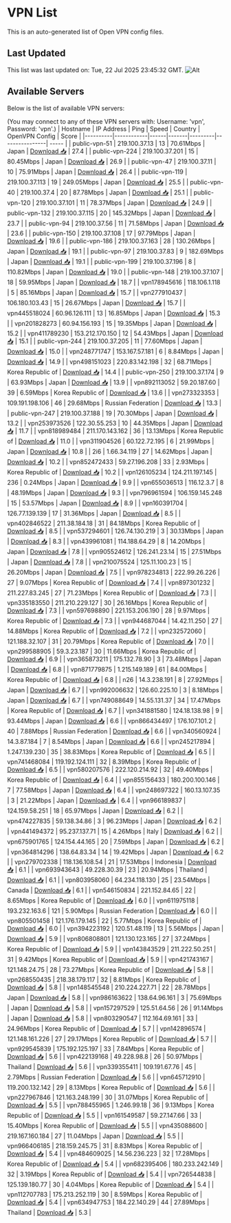 # VPN List

This is an auto-generated list of Open VPN config files.

## Last Updated

This list was last updated on: Tue, 22 Jul 2025 23:45:32 GMT.
![Alt](https://repobeats.axiom.co/api/embed/186b98318ef1479477931607c1ad7d823f12451f.svg "Repobeats analytics image")

## Available Servers

Below is the list of available VPN servers:

(You may connect to any of these VPN servers with: Username: 'vpn', Password: 'vpn'.)
| Hostname | IP Address | Ping | Speed | Country | OpenVPN Config | Score |
|----------|------------|------|-------|---------|----------------| ----- |
| public-vpn-51 | 219.100.37.13 | 13 | 70.61Mbps | Japan | [Download 📥](./configs/server_0_JP.ovpn) | 27.4 |
| public-vpn-224 | 219.100.37.201 | 15 | 80.45Mbps | Japan | [Download 📥](./configs/server_1_JP.ovpn) | 26.9 |
| public-vpn-47 | 219.100.37.11 | 10 | 75.91Mbps | Japan | [Download 📥](./configs/server_2_JP.ovpn) | 26.4 |
| public-vpn-119 | 219.100.37.113 | 19 | 249.05Mbps | Japan | [Download 📥](./configs/server_3_JP.ovpn) | 25.5 |
| public-vpn-40 | 219.100.37.4 | 20 | 87.78Mbps | Japan | [Download 📥](./configs/server_4_JP.ovpn) | 25.1 |
| public-vpn-120 | 219.100.37.101 | 11 | 78.37Mbps | Japan | [Download 📥](./configs/server_5_JP.ovpn) | 24.9 |
| public-vpn-132 | 219.100.37.115 | 20 | 145.32Mbps | Japan | [Download 📥](./configs/server_6_JP.ovpn) | 23.7 |
| public-vpn-94 | 219.100.37.56 | 11 | 71.58Mbps | Japan | [Download 📥](./configs/server_7_JP.ovpn) | 23.6 |
| public-vpn-150 | 219.100.37.108 | 17 | 97.79Mbps | Japan | [Download 📥](./configs/server_8_JP.ovpn) | 19.6 |
| public-vpn-186 | 219.100.37.163 | 28 | 130.26Mbps | Japan | [Download 📥](./configs/server_9_JP.ovpn) | 19.1 |
| public-vpn-97 | 219.100.37.83 | 9 | 182.69Mbps | Japan | [Download 📥](./configs/server_10_JP.ovpn) | 19.1 |
| public-vpn-199 | 219.100.37.196 | 8 | 110.82Mbps | Japan | [Download 📥](./configs/server_11_JP.ovpn) | 19.0 |
| public-vpn-148 | 219.100.37.107 | 18 | 59.95Mbps | Japan | [Download 📥](./configs/server_12_JP.ovpn) | 18.7 |
| vpn178945616 | 118.106.1.118 | 5 | 85.16Mbps | Japan | [Download 📥](./configs/server_13_JP.ovpn) | 15.7 |
| vpn277910437 | 106.180.103.43 | 15 | 26.67Mbps | Japan | [Download 📥](./configs/server_14_JP.ovpn) | 15.7 |
| vpn445518024 | 60.96.126.111 | 13 | 16.85Mbps | Japan | [Download 📥](./configs/server_15_JP.ovpn) | 15.3 |
| vpn201828273 | 60.94.156.193 | 15 | 19.35Mbps | Japan | [Download 📥](./configs/server_16_JP.ovpn) | 15.2 |
| vpn411789230 | 153.212.170.150 | 12 | 54.43Mbps | Japan | [Download 📥](./configs/server_17_JP.ovpn) | 15.1 |
| public-vpn-244 | 219.100.37.205 | 11 | 77.60Mbps | Japan | [Download 📥](./configs/server_18_JP.ovpn) | 15.0 |
| vpn248771747 | 153.167.57.181 | 6 | 8.84Mbps | Japan | [Download 📥](./configs/server_19_JP.ovpn) | 14.9 |
| vpn498151023 | 220.83.142.198 | 32 | 68.71Mbps | Korea Republic of | [Download 📥](./configs/server_20_KR.ovpn) | 14.4 |
| public-vpn-250 | 219.100.37.174 | 9 | 63.93Mbps | Japan | [Download 📥](./configs/server_21_JP.ovpn) | 13.9 |
| vpn892113052 | 59.20.187.60 | 39 | 6.59Mbps | Korea Republic of | [Download 📥](./configs/server_22_KR.ovpn) | 13.6 |
| vpn273323353 | 109.191.198.106 | 46 | 29.68Mbps | Russian Federation | [Download 📥](./configs/server_23_RU.ovpn) | 13.3 |
| public-vpn-247 | 219.100.37.188 | 19 | 70.30Mbps | Japan | [Download 📥](./configs/server_24_JP.ovpn) | 13.2 |
| vpn253973526 | 122.30.55.253 | 10 | 44.35Mbps | Japan | [Download 📥](./configs/server_25_JP.ovpn) | 11.7 |
| vpn818989484 | 211.170.143.162 | 36 | 13.13Mbps | Korea Republic of | [Download 📥](./configs/server_26_KR.ovpn) | 11.0 |
| vpn311904526 | 60.122.72.195 | 6 | 21.99Mbps | Japan | [Download 📥](./configs/server_27_JP.ovpn) | 10.8 |
| 2i6 | 1.66.34.119 | 27 | 14.62Mbps | Japan | [Download 📥](./configs/server_28_JP.ovpn) | 10.2 |
| vpn852472433 | 59.27.196.208 | 33 | 2.93Mbps | Korea Republic of | [Download 📥](./configs/server_29_KR.ovpn) | 10.2 |
| vpn126105234 | 124.211.197.145 | 236 | 0.24Mbps | Japan | [Download 📥](./configs/server_30_JP.ovpn) | 9.9 |
| vpn655036513 | 116.12.3.7 | 8 | 48.19Mbps | Japan | [Download 📥](./configs/server_31_JP.ovpn) | 9.3 |
| vpn796961594 | 106.159.145.248 | 15 | 53.57Mbps | Japan | [Download 📥](./configs/server_32_JP.ovpn) | 8.9 |
| vpn160391704 | 126.77.139.139 | 17 | 31.36Mbps | Japan | [Download 📥](./configs/server_33_JP.ovpn) | 8.5 |
| vpn402846522 | 211.38.184.18 | 31 | 84.18Mbps | Korea Republic of | [Download 📥](./configs/server_34_KR.ovpn) | 8.5 |
| vpn537294601 | 126.74.130.219 | 3 | 30.13Mbps | Japan | [Download 📥](./configs/server_35_JP.ovpn) | 8.3 |
| vpn439961081 | 114.188.64.29 | 8 | 14.20Mbps | Japan | [Download 📥](./configs/server_36_JP.ovpn) | 7.8 |
| vpn905524612 | 126.241.23.14 | 15 | 27.51Mbps | Japan | [Download 📥](./configs/server_37_JP.ovpn) | 7.8 |
| vpn210075524 | 125.11.100.23 | 15 | 26.20Mbps | Japan | [Download 📥](./configs/server_38_JP.ovpn) | 7.5 |
| vpn978234813 | 222.99.26.226 | 27 | 9.07Mbps | Korea Republic of | [Download 📥](./configs/server_39_KR.ovpn) | 7.4 |
| vpn897301232 | 211.227.83.245 | 27 | 71.23Mbps | Korea Republic of | [Download 📥](./configs/server_40_KR.ovpn) | 7.3 |
| vpn335183550 | 211.210.229.127 | 30 | 26.16Mbps | Korea Republic of | [Download 📥](./configs/server_41_KR.ovpn) | 7.3 |
| vpn597698890 | 221.153.206.190 | 28 | 9.97Mbps | Korea Republic of | [Download 📥](./configs/server_42_KR.ovpn) | 7.3 |
| vpn944687044 | 14.42.11.250 | 27 | 14.88Mbps | Korea Republic of | [Download 📥](./configs/server_43_KR.ovpn) | 7.2 |
| vpn232572060 | 121.188.32.107 | 31 | 20.79Mbps | Korea Republic of | [Download 📥](./configs/server_44_KR.ovpn) | 7.0 |
| vpn299588905 | 59.3.23.187 | 30 | 11.66Mbps | Korea Republic of | [Download 📥](./configs/server_45_KR.ovpn) | 6.9 |
| vpn365873211 | 175.132.78.90 | 3 | 73.48Mbps | Japan | [Download 📥](./configs/server_46_JP.ovpn) | 6.8 |
| vpn871779875 | 1.215.149.189 | 61 | 84.00Mbps | Korea Republic of | [Download 📥](./configs/server_47_KR.ovpn) | 6.8 |
| n26 | 14.3.238.191 | 8 | 27.92Mbps | Japan | [Download 📥](./configs/server_48_JP.ovpn) | 6.7 |
| vpn992006632 | 126.60.225.10 | 3 | 8.18Mbps | Japan | [Download 📥](./configs/server_49_JP.ovpn) | 6.7 |
| vpn749088649 | 14.55.131.37 | 34 | 17.47Mbps | Korea Republic of | [Download 📥](./configs/server_50_KR.ovpn) | 6.7 |
| vpn341881580 | 124.18.138.98 | 9 | 93.44Mbps | Japan | [Download 📥](./configs/server_51_JP.ovpn) | 6.6 |
| vpn866434497 | 176.107.101.2 | 40 | 7.88Mbps | Russian Federation | [Download 📥](./configs/server_52_RU.ovpn) | 6.6 |
| vpn340560924 | 14.3.87.184 | 7 | 8.54Mbps | Japan | [Download 📥](./configs/server_53_JP.ovpn) | 6.6 |
| vpn245217894 | 1.247.139.230 | 35 | 38.83Mbps | Korea Republic of | [Download 📥](./configs/server_54_KR.ovpn) | 6.5 |
| vpn741468084 | 119.192.124.111 | 32 | 8.39Mbps | Korea Republic of | [Download 📥](./configs/server_55_KR.ovpn) | 6.5 |
| vpn580207576 | 222.120.214.92 | 32 | 49.40Mbps | Korea Republic of | [Download 📥](./configs/server_56_KR.ovpn) | 6.4 |
| vpn855156433 | 180.200.100.146 | 7 | 77.58Mbps | Japan | [Download 📥](./configs/server_57_JP.ovpn) | 6.4 |
| vpn248697322 | 160.13.107.35 | 3 | 21.22Mbps | Japan | [Download 📥](./configs/server_58_JP.ovpn) | 6.4 |
| vpn966189837 | 124.159.58.251 | 18 | 65.97Mbps | Japan | [Download 📥](./configs/server_59_JP.ovpn) | 6.2 |
| vpn474227835 | 59.138.34.86 | 3 | 96.23Mbps | Japan | [Download 📥](./configs/server_60_JP.ovpn) | 6.2 |
| vpn441494372 | 95.237.137.71 | 15 | 4.26Mbps | Italy | [Download 📥](./configs/server_61_IT.ovpn) | 6.2 |
| vpn675901765 | 124.154.44.165 | 20 | 7.59Mbps | Japan | [Download 📥](./configs/server_62_JP.ovpn) | 6.2 |
| vpn364814296 | 138.64.83.34 | 14 | 19.42Mbps | Japan | [Download 📥](./configs/server_63_JP.ovpn) | 6.2 |
| vpn279702338 | 118.136.108.54 | 21 | 17.53Mbps | Indonesia | [Download 📥](./configs/server_64_ID.ovpn) | 6.1 |
| vpn693943643 | 49.228.30.39 | 23 | 20.94Mbps | Thailand | [Download 📥](./configs/server_65_TH.ovpn) | 6.1 |
| vpn803958060 | 64.234.118.130 | 25 | 23.54Mbps | Canada | [Download 📥](./configs/server_66_CA.ovpn) | 6.1 |
| vpn546150834 | 221.152.84.65 | 22 | 8.65Mbps | Korea Republic of | [Download 📥](./configs/server_67_KR.ovpn) | 6.0 |
| vpn611975118 | 193.232.163.6 | 121 | 5.90Mbps | Russian Federation | [Download 📥](./configs/server_68_RU.ovpn) | 6.0 |
| vpn805501458 | 121.176.179.145 | 22 | 5.77Mbps | Korea Republic of | [Download 📥](./configs/server_69_KR.ovpn) | 6.0 |
| vpn394223192 | 120.51.48.119 | 13 | 5.56Mbps | Japan | [Download 📥](./configs/server_70_JP.ovpn) | 5.9 |
| vpn806808801 | 121.130.123.165 | 27 | 37.24Mbps | Korea Republic of | [Download 📥](./configs/server_71_KR.ovpn) | 5.9 |
| vpn143843529 | 211.222.50.251 | 31 | 9.42Mbps | Korea Republic of | [Download 📥](./configs/server_72_KR.ovpn) | 5.9 |
| vpn421743167 | 121.148.24.75 | 28 | 73.27Mbps | Korea Republic of | [Download 📥](./configs/server_73_KR.ovpn) | 5.8 |
| vpn268550435 | 218.38.179.117 | 32 | 8.81Mbps | Korea Republic of | [Download 📥](./configs/server_74_KR.ovpn) | 5.8 |
| vpn148545548 | 210.224.227.71 | 22 | 28.78Mbps | Japan | [Download 📥](./configs/server_75_JP.ovpn) | 5.8 |
| vpn986163622 | 138.64.96.161 | 3 | 75.69Mbps | Japan | [Download 📥](./configs/server_76_JP.ovpn) | 5.8 |
| vpn157297529 | 125.51.64.56 | 26 | 91.14Mbps | Japan | [Download 📥](./configs/server_77_JP.ovpn) | 5.8 |
| vpn803290547 | 112.164.69.161 | 33 | 24.96Mbps | Korea Republic of | [Download 📥](./configs/server_78_KR.ovpn) | 5.7 |
| vpn142896574 | 121.148.161.226 | 27 | 29.17Mbps | Korea Republic of | [Download 📥](./configs/server_79_KR.ovpn) | 5.7 |
| vpn929545839 | 175.192.125.197 | 33 | 7.84Mbps | Korea Republic of | [Download 📥](./configs/server_80_KR.ovpn) | 5.6 |
| vpn422139168 | 49.228.98.8 | 26 | 50.97Mbps | Thailand | [Download 📥](./configs/server_81_TH.ovpn) | 5.6 |
| vpn339355411 | 109.191.67.76 | 45 | 2.79Mbps | Russian Federation | [Download 📥](./configs/server_82_RU.ovpn) | 5.6 |
| vpn645712910 | 119.200.132.142 | 29 | 8.13Mbps | Korea Republic of | [Download 📥](./configs/server_83_KR.ovpn) | 5.6 |
| vpn227967846 | 121.163.248.199 | 30 | 31.07Mbps | Korea Republic of | [Download 📥](./configs/server_84_KR.ovpn) | 5.5 |
| vpn788455965 | 1.246.99.18 | 36 | 9.13Mbps | Korea Republic of | [Download 📥](./configs/server_85_KR.ovpn) | 5.5 |
| vpn161549587 | 59.27.147.66 | 33 | 15.40Mbps | Korea Republic of | [Download 📥](./configs/server_86_KR.ovpn) | 5.5 |
| vpn435088600 | 219.167.160.184 | 27 | 11.04Mbps | Japan | [Download 📥](./configs/server_87_JP.ovpn) | 5.5 |
| vpn966406185 | 218.159.245.75 | 31 | 8.83Mbps | Korea Republic of | [Download 📥](./configs/server_88_KR.ovpn) | 5.4 |
| vpn484609025 | 14.56.236.223 | 32 | 17.28Mbps | Korea Republic of | [Download 📥](./configs/server_89_KR.ovpn) | 5.4 |
| vpn682395406 | 180.233.242.149 | 32 | 3.19Mbps | Korea Republic of | [Download 📥](./configs/server_90_KR.ovpn) | 5.4 |
| vpn726544838 | 125.139.180.77 | 30 | 4.04Mbps | Korea Republic of | [Download 📥](./configs/server_91_KR.ovpn) | 5.4 |
| vpn112707783 | 175.213.252.119 | 30 | 8.59Mbps | Korea Republic of | [Download 📥](./configs/server_92_KR.ovpn) | 5.4 |
| vpn634947753 | 184.22.140.29 | 44 | 27.89Mbps | Thailand | [Download 📥](./configs/server_93_TH.ovpn) | 5.3 |

